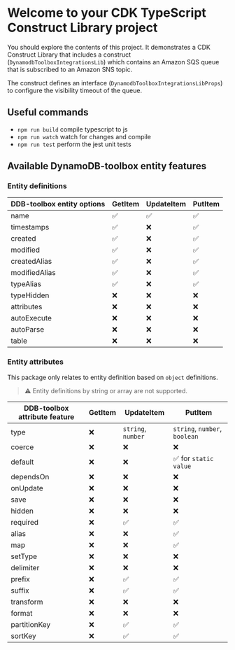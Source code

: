 # Welcome to your CDK TypeScript Construct Library project

You should explore the contents of this project. It demonstrates a CDK Construct Library that includes a construct (`DynamodbToolboxIntegrationsLib`)
which contains an Amazon SQS queue that is subscribed to an Amazon SNS topic.

The construct defines an interface (`DynamodbToolboxIntegrationsLibProps`) to configure the visibility timeout of the queue.

## Useful commands

* `npm run build`   compile typescript to js
* `npm run watch`   watch for changes and compile
* `npm run test`    perform the jest unit tests

## Available DynamoDB-toolbox entity features

### Entity definitions

| DDB-toolbox entity options | GetItem            | UpdateItem         | PutItem            |
| -------------------------- | ------------------ | ------------------ | ------------------ |
| name                       | :white_check_mark: | :white_check_mark: | :white_check_mark: |
| timestamps                 | :white_check_mark: | :x:                | :white_check_mark: |
| created                    | :white_check_mark: | :x:                | :white_check_mark: |
| modified                   | :white_check_mark: | :x:                | :white_check_mark: |
| createdAlias               | :white_check_mark: | :x:                | :white_check_mark: |
| modifiedAlias              | :white_check_mark: | :x:                | :white_check_mark: |
| typeAlias                  | :white_check_mark: | :x:                | :white_check_mark: |
| typeHidden                 | :x:                | :x:                | :x:                |
| attributes                 | :x:                | :x:                | :x:                |
| autoExecute                | :x:                | :x:                | :x:                |
| autoParse                  | :x:                | :x:                | :x:                |
| table                      | :x:                | :x:                | :x:                |

### Entity attributes

This package only relates to entity definition based on `object` definitions.

> :warning: Entity definitions by string or array are not supported.

| DDB-toolbox attribute feature | GetItem | UpdateItem         | PutItem                               |
| ----------------------------- | ------- | ------------------ | ------------------------------------- |
| type                          | :x:     | `string`, `number` | `string`, `number`, `boolean`         |
| coerce                        | :x:     | :x:                | :x:                                   |
| default                       | :x:     | :x:                | :white_check_mark: for `static value` |
| dependsOn                     | :x:     | :x:                | :x:                                   |
| onUpdate                      | :x:     | :x:                | :x:                                   |
| save                          | :x:     | :x:                | :x:                                   |
| hidden                        | :x:     | :x:                | :x:                                   |
| required                      | :x:     | :white_check_mark: | :white_check_mark:                    |
| alias                         | :x:     | :x:                | :white_check_mark:                    |
| map                           | :x:     | :x:                | :white_check_mark:                    |
| setType                       | :x:     | :x:                | :x:                                   |
| delimiter                     | :x:     | :x:                | :x:                                   |
| prefix                        | :x:     | :white_check_mark: | :white_check_mark:                    |
| suffix                        | :x:     | :white_check_mark: | :white_check_mark:                    |
| transform                     | :x:     | :x:                | :x:                                   |
| format                        | :x:     | :x:                | :x:                                   |
| partitionKey                  | :x:     | :white_check_mark: | :white_check_mark:                    |
| sortKey                       | :x:     | :white_check_mark: | :white_check_mark:                    |
